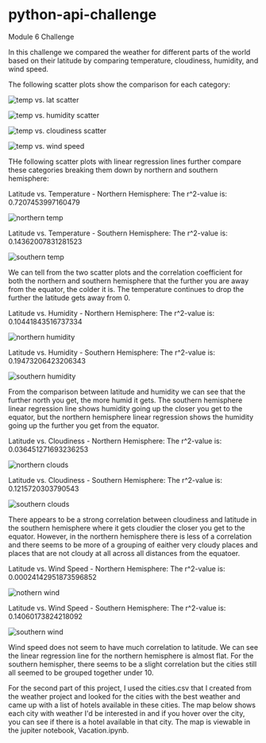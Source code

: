 # python-api-challenge
Module 6 Challenge

In this challenge we compared the weather for different parts of the world based on their latitude by comparing temperature, cloudiness, humidity, and wind speed. 

The following scatter plots show the comparison for each category:

![temp vs. lat scatter](output_data/image-1.png)

![temp vs. humidity scatter](output_data/image-2.png)

![temp vs. cloudiness scatter](output_data/image-3.png)

![temp vs. wind speed](output_data/image-4.png)

THe following scatter plots with linear regression lines further compare these categories breaking them down by northern and southern hemisphere:

Latitude vs. Temperature - Northern Hemisphere:
The r^2-value is: 0.7207453997160479

![northern temp](output_data/image-5.png)

Latitude vs. Temperature - Southern Hemisphere:
The r^2-value is: 0.14362007831281523

![southern temp](output_data/image-7.png)

We can tell from the two scatter plots and the correlation coefficient for both the northern and southern hemisphere that the further you are away from the equator, the colder it is. The temperature continues to drop the further the latitude gets away from 0.

Latitude vs. Humidity - Northern Hemisphere:
The r^2-value is: 0.10441843516737334

![northern humidity](output_data/image-8.png)

Latitude vs. Humidity - Southern Hemisphere:
The r^2-value is: 0.19473206423206343

![southern humidity](output_data/image-9.png)

From the comparison between latitude and humidity we can see that the further north you get, the more humid it gets. The southern hemisphere linear regression line shows humidity going up the closer you get to the equator, but the northern hemisphere linear regression shows the humidity going up the further you get from the equator. 

Latitude vs. Cloudiness - Northern Hemisphere:
The r^2-value is: 0.036451271693236253

![northern clouds](output_data/image-10.png)

Latitude vs. Cloudiness - Southern Hemisphere:
The r^2-value is: 0.1215720303790543

![southern clouds](output_data/image-11.png)

There appears to be a strong correlation between cloudiness and latitude in the southern hemisphere where it gets cloudier the closer you get to the equator. However, in the northern hemisphere there is less of a correlation and there seems to be more of a grouping of eaither very cloudy places and places that are not cloudy at all across all distances from the equatoer.

Latitude vs. Wind Speed - Northern Hemisphere:
The r^2-value is: 0.00024142951873596852

![nothern wind](output_data/image-12.png)

Latitude vs. Wind Speed - Southern Hemisphere:
The r^2-value is: 0.14060173824218092

![southern wind](output_data/image-13.png)

Wind speed does not seem to have much correlation to latitude. We can see the linear regression line for the northern hemisphere is almost flat. For the southern hemispher, there seems to be a slight correlation but the cities still all seemed to be grouped together under 10.

For the second part of this project, I used the cities.csv that I created from the weather project and looked for the cities with the best weather and came up with a list of hotels available in these cities. The map below shows each city with weather I'd be interested in and if you hover over the city, you can see if there is a hotel available in that city. The map is viewable in the jupiter notebook, Vacation.ipynb. 


